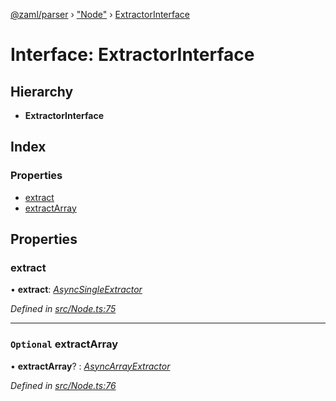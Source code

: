 [@zaml/parser](../README.md) › ["Node"](../modules/_node_.md) › [ExtractorInterface](_node_.extractorinterface.md)

# Interface: ExtractorInterface

## Hierarchy

* **ExtractorInterface**

## Index

### Properties

* [extract](_node_.extractorinterface.md#extract)
* [extractArray](_node_.extractorinterface.md#optional-extractarray)

## Properties

###  extract

• **extract**: *[AsyncSingleExtractor](../modules/_node_.md#asyncsingleextractor)*

*Defined in [src/Node.ts:75](https://github.com/nexushubs/zaml-lang/blob/4389e8b/packages/zaml-parser/src/Node.ts#L75)*

___

### `Optional` extractArray

• **extractArray**? : *[AsyncArrayExtractor](../modules/_node_.md#asyncarrayextractor)*

*Defined in [src/Node.ts:76](https://github.com/nexushubs/zaml-lang/blob/4389e8b/packages/zaml-parser/src/Node.ts#L76)*
